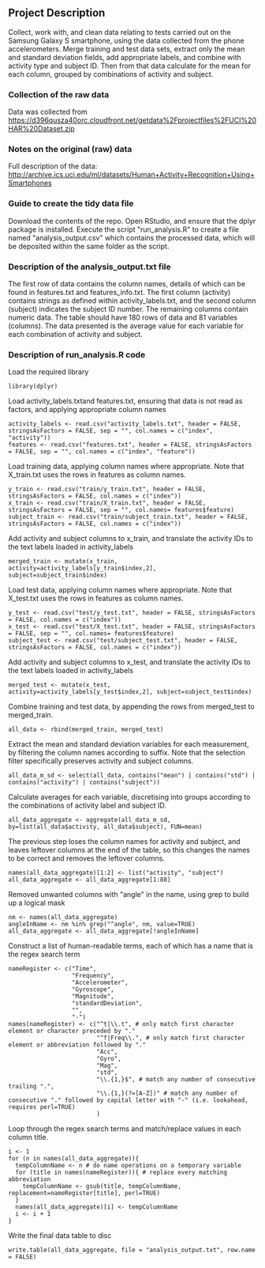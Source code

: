 ## Project Description
Collect, work with, and clean data relating to tests carried out on the Samsung Galaxy S smartphone, using the data collected from the phone accelerometers. Merge training and test data sets, extract only the mean and standard deviation fields, add appropriate labels, and combine with activity type and subject ID. Then from that data calculate for the mean for each column, grouped by combinations of activity and subject.

### Collection of the raw data
Data was collected from https://d396qusza40orc.cloudfront.net/getdata%2Fprojectfiles%2FUCI%20HAR%20Dataset.zip

### Notes on the original (raw) data 
Full description of the data: http://archive.ics.uci.edu/ml/datasets/Human+Activity+Recognition+Using+Smartphones

### Guide to create the tidy data file
Download the contents of the repo.
Open RStudio, and ensure that the dplyr package is installed.
Execute the script "run_analysis.R" to create a file named "analysis_output.csv" which contains the processed data, which will be deposited within the same folder as the script.

### Description of the analysis_output.txt file
The first row of data contains the column names, details of which can be found in features.txt and features_info.txt. 
The first column (activity) contains strings as defined within activity_labels.txt, and the second column (subject) indicates the subject ID number. The remaining columns contain numeric data.
The table should have 180 rows of data and 81 variables (columns).
The data presented is the average value for each variable for each combination of activity and subject. 


### Description of run_analysis.R code

Load the required library
```
library(dplyr)
```

Load activity_labels.txtand features.txt, ensuring that data is not read as factors, and applying appropriate column names
```
activity_labels <- read.csv("activity_labels.txt", header = FALSE, stringsAsFactors = FALSE, sep = "", col.names = c("index", "activity"))
features <- read.csv("features.txt", header = FALSE, stringsAsFactors = FALSE, sep = "", col.names = c("index", "feature"))
```

Load training data, applying column names where appropriate. 
Note that X_train.txt uses the rows in features as column names.
```
y_train <- read.csv("train/y_train.txt", header = FALSE, stringsAsFactors = FALSE, col.names = c("index"))
x_train <- read.csv("train/X_train.txt", header = FALSE, stringsAsFactors = FALSE, sep = "", col.names= features$feature)
subject_train <- read.csv("train/subject_train.txt", header = FALSE, stringsAsFactors = FALSE, col.names = c("index"))
```
Add activity and subject columns to x_train, and translate the activity IDs to the text labels loaded in activity_labels
```
merged_train <- mutate(x_train, activity=activity_labels[y_train$index,2], subject=subject_train$index)
```

Load test data, applying column names where appropriate.
Note that X_test.txt uses the rows in features as column names.
```
y_test <- read.csv("test/y_test.txt", header = FALSE, stringsAsFactors = FALSE, col.names = c("index"))
x_test <- read.csv("test/X_test.txt", header = FALSE, stringsAsFactors = FALSE, sep = "", col.names= features$feature)
subject_test <- read.csv("test/subject_test.txt", header = FALSE, stringsAsFactors = FALSE, col.names = c("index"))
```
Add activity and subject columns to x_test, and translate the activity IDs to the text labels loaded in activity_labels
```
merged_test <- mutate(x_test, activity=activity_labels[y_test$index,2], subject=subject_test$index)
```

Combine training and test data, by appending the rows from merged_test to merged_train.
```
all_data <- rbind(merged_train, merged_test)
```

Extract the mean and standard deviation variables for each measurement, by filtering the column names according to suffix.
Note that the selection filter specifically preserves activity and subject columns.
```
all_data_m_sd <- select(all_data, contains("mean") | contains("std") | contains("activity") | contains("subject"))
```

Calculate averages for each variable, discretising into groups according to the combinations of activity label and subject ID.
```
all_data_aggregate <- aggregate(all_data_m_sd, by=list(all_data$activity, all_data$subject), FUN=mean)
```
The previous step loses the column names for activity and subject, and leaves leftover columns at the end of the table, so this  changes the names to be correct and removes the leftover columns.
```
names(all_data_aggregate)[1:2] <- list("activity", "subject")
all_data_aggregate <- all_data_aggregate[1:88]
```
Removed unwanted columns with "angle" in the name, using grep to build up a logical mask
```
nm <- names(all_data_aggregate)
angleInName <- nm %in% grep("^angle", nm, value=TRUE)
all_data_aggregate <- all_data_aggregate[!angleInName]
```
Construct a list of human-readable terms, each of which has a name that is the regex search term
```
nameRegister <- c("Time", 
                  "Frequency", 
                  "Accelerometer",
                  "Gyroscope",
                  "Magnitude",
                  "standardDeviation",
                  "",
                  "-")
names(nameRegister) <- c("^t|\\.t", # only match first character element or character preceded by "."
                         "^f|Freq\\.", # only match first character element or abbreviation followed by "."
                         "Acc",
                         "Gyro",
                         "Mag",
                         "std",
                         "\\.{1,}$", # match any number of consecutive trailing ".",
                         "\\.{1,}(?=[A-Z])" # match any number of consecutive "." followed by capital letter with "-" (i.e. lookahead, requires perl=TRUE)
                         )
```

Loop through the regex search terms and match/replace values in each column title. 
```
i <- 1
for (n in names(all_data_aggregate)){
  tempColumnName <- n # do name operations on a temporary variable
  for (title in names(nameRegister)){ # replace every matching abbreviation
    tempColumnName <- gsub(title, tempColumnName, replacement=nameRegister[title], perl=TRUE)
  }
  names(all_data_aggregate)[i] <- tempColumnName
  i <- i + 1
}
```

Write the final data table to disc
```
write.table(all_data_aggregate, file = "analysis_output.txt", row.name = FALSE)
```
